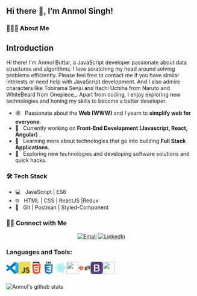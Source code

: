 <h2> Hi there 👋, I’m Anmol Singh!</h2>

<h3> 👨🏻‍💻 About Me </h3>

## Introduction
Hi there! I'm Anmol Buttar, a JavaScript developer passionate about data structures and algorithms. I love scratching my head around solving problems efficiently. Please feel free to contact me if you have similar interests or need help with JavaScript development. And I also admire characters  like Tobirama Senju and Itachi Uchiha from Naruto and WhiteBeard from Onepiece_. Apart from coding, I enjoy exploring new technologies and honing my skills to become a better developer.


- 🕸️ &nbsp; Passionate about the **Web (WWW)** and I yearn to **simplify web for everyone**.
- 🔭 &nbsp; Currently working on **Front-End Development (Javascript, React, Angular)** .
- 🌱 &nbsp; Learning more about technologies that go into building **Full Stack Applications**.
- 🤔 &nbsp; Exploring new technologies and developing software solutions and quick hacks.

<h3>🛠 Tech Stack</h3>

- 💻 &nbsp; JavaScript | ES6 
- 🌐 &nbsp; HTML | CSS | ReactJS |Redux 
- 🔧 &nbsp; Git | Postman | Styled-Component

<h3> 🤝🏻 Connect with Me </h3>

<p align="center">
<a href="mailto:anmolbuttar143205@gmail.com"><img alt="Email" src="https://img.shields.io/badge/Email-anmolbuttar143205@gmail.com-blue?style=flat&logo=gmail"></a>
<a href="https://www.linkedin.com/in/anmol-singh-285a541a4/"><img alt="LinkedIn" src="https://img.shields.io/badge/https%3A%2F%2Fwww.linkedin.com%2Fin%2Fanmol-singh-285a541a4%2F"></a>
</p>

### Languages and Tools:

<img align="left" height="32" width="32" src="https://raw.githubusercontent.com/github/explore/80688e429a7d4ef2fca1e82350fe8e3517d3494d/topics/visual-studio-code/visual-studio-code.png" />
<img align="left" height="32" width="32" src="https://raw.githubusercontent.com/github/explore/80688e429a7d4ef2fca1e82350fe8e3517d3494d/topics/javascript/javascript.png" />
<img align="left" height="32" width="32" src="https://raw.githubusercontent.com/github/explore/80688e429a7d4ef2fca1e82350fe8e3517d3494d/topics/html/html.png" />
<img align="left" height="32" width="32" src="https://raw.githubusercontent.com/github/explore/80688e429a7d4ef2fca1e82350fe8e3517d3494d/topics/css/css.png" />
<img align="left" height="32" width="32" src="https://raw.githubusercontent.com/github/explore/80688e429a7d4ef2fca1e82350fe8e3517d3494d/topics/react/react.png" />
<img align="left" height="32" width="32" src="https://github.com/angular.png?size=40" />

<img align="left" height="32" width="32" src="https://raw.githubusercontent.com/github/explore/80688e429a7d4ef2fca1e82350fe8e3517d3494d/topics/git/git.png" />
<img align="left" height="32" width="32" src="https://raw.githubusercontent.com/github/explore/80688e429a7d4ef2fca1e82350fe8e3517d3494d/topics/bootstrap/bootstrap.png" />
<img align="left" height="32" width="32" src="https://camo.githubusercontent.com/582429992c94328783a1509030dfd344c5845fb94be4a7b85fcf8e70b686e1b1/68747470733a2f2f6564656e742e6769746875622e696f2f537570657254696e7949636f6e732f696d616765732f706e672f6769746875622e706e67" />

<br/>
<br/>

###
![Anmol's github stats](https://github-readme-stats.vercel.app/api?username=anmol1432&show_icons=true&theme=radical&bg_color=#ffffff)




